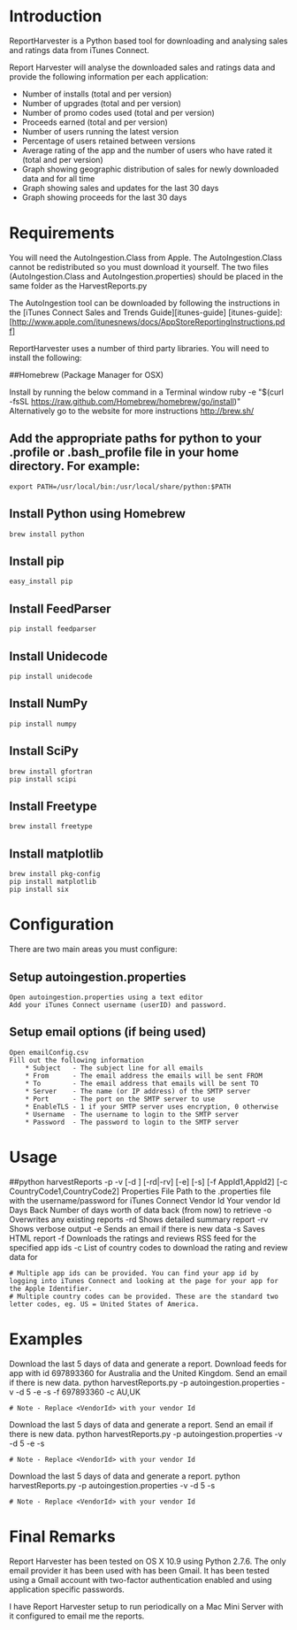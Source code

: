 Introduction
===============

ReportHarvester is a Python based tool for downloading and analysing sales and ratings data from iTunes Connect.

Report Harvester will analyse the downloaded sales and ratings data and provide the following information per each application:
 * Number of installs (total and per version)
 * Number of upgrades (total and per version)
 * Number of promo codes used (total and per version)
 * Proceeds earned (total and per version)
 * Number of users running the latest version
 * Percentage of users retained between versions
 * Average rating of the app and the number of users who have rated it (total and per version)
 * Graph showing geographic distribution of sales for newly downloaded data and for all time
 * Graph showing sales and updates for the last 30 days
 * Graph showing proceeds for the last 30 days

Requirements
===============

You will need the AutoIngestion.Class from Apple. The AutoIngestion.Class cannot be redistributed so you must download it yourself. The two files (AutoIngestion.Class and AutoIngestion.properties) should be placed in the same folder as the HarvestReports.py 

The AutoIngestion tool can be downloaded by following the instructions in the [iTunes Connect Sales and Trends Guide][itunes-guide]
[itunes-guide]: [http://www.apple.com/itunesnews/docs/AppStoreReportingInstructions.pdf]

ReportHarvester uses a number of third party libraries. You will need to install the following:

##Homebrew (Package Manager for OSX)

Install by running the below command in a Terminal window
    ruby -e "$(curl -fsSL https://raw.github.com/Homebrew/homebrew/go/install)"
Alternatively go to the website for more instructions
    http://brew.sh/

## Add the appropriate paths for python to your .profile or .bash_profile file in your home directory. For example:
    export PATH=/usr/local/bin:/usr/local/share/python:$PATH

## Install Python using Homebrew
    brew install python

## Install pip
    easy_install pip

## Install FeedParser
    pip install feedparser

## Install Unidecode
    pip install unidecode

## Install NumPy
    pip install numpy

## Install SciPy
    brew install gfortran
    pip install scipi

## Install Freetype
    brew install freetype

## Install matplotlib
    brew install pkg-config
    pip install matplotlib
    pip install six

Configuration
===============

There are two main areas you must configure:

## Setup autoingestion.properties
    Open autoingestion.properties using a text editor
    Add your iTunes Connect username (userID) and password.

## Setup email options (if being used)
    Open emailConfig.csv
    Fill out the following information
        * Subject   - The subject line for all emails
        * From      - The email address the emails will be sent FROM
        * To        - The email address that emails will be sent TO
        * Server    - The name (or IP address) of the SMTP server
        * Port      - The port on the SMTP server to use
        * EnableTLS - 1 if your SMTP server uses encryption, 0 otherwise
        * Username  - The username to login to the SMTP server
        * Password  - The password to login to the SMTP server

Usage
===============

##python harvestReports -p <Properties File> -v <Vendor Id> [-d <Days Back>] [-rd|-rv] [-e] [-s] [-f AppId1,AppId2] [-c CountryCode1,CountryCode2]
    Properties File  Path to the .properties file with the username/password for iTunes Connect
    Vendor Id        Your vendor Id
    Days Back        Number of days worth of data back (from now) to retrieve
    -o               Overwrites any existing reports
    -rd              Shows detailed summary report
    -rv              Shows verbose output
    -e               Sends an email if there is new data
    -s               Saves HTML report
    -f               Downloads the ratings and reviews RSS feed for the specified app ids
    -c               List of country codes to download the rating and review data for

    # Multiple app ids can be provided. You can find your app id by logging into iTunes Connect and looking at the page for your app for the Apple Identifier.
    # Multiple country codes can be provided. These are the standard two letter codes, eg. US = United States of America.

Examples
===============

Download the last 5 days of data and generate a report. Download feeds for app with id 697893360 for Australia and the United Kingdom. Send an email if there is new data.
    python harvestReports.py -p autoingestion.properties -v <VendorId> -d 5 -e -s -f 697893360 -c AU,UK

    # Note - Replace <VendorId> with your vendor Id

Download the last 5 days of data and generate a report. Send an email if there is new data.
    python harvestReports.py -p autoingestion.properties -v <VendorId> -d 5 -e -s

    # Note - Replace <VendorId> with your vendor Id

Download the last 5 days of data and generate a report.
    python harvestReports.py -p autoingestion.properties -v <VendorId> -d 5 -s

    # Note - Replace <VendorId> with your vendor Id

Final Remarks
===============

Report Harvester has been tested on OS X 10.9 using Python 2.7.6. The only email provider it has been used with has been Gmail. It has been tested using a Gmail account with two-factor authentication enabled and using application specific passwords.

I have Report Harvester setup to run periodically on a Mac Mini Server with it configured to email me the reports. 